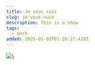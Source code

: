 ```yaml
---
title: Je vous suis
slug: je-vous-suis
description: This is a show
tags:
  - work
added: 2025-01-03T01:26:27.420Z
---
```


![](</assets/je_vous_suis_Laténium © Orélie Fuchs.jpg>)\
